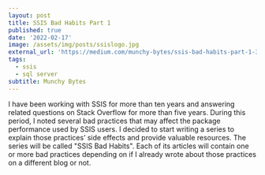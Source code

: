 ```yaml
---
layout: post
title: SSIS Bad Habits Part 1
published: true
date: '2022-02-17'
image: /assets/img/posts/ssislogo.jpg
external_url: 'https://medium.com/munchy-bytes/ssis-bad-habits-part-1-384b67aec3ca/'
tags:
  - ssis
  - sql server
subtitle: Munchy Bytes
---
```

I have been working with SSIS for more than ten years and answering related questions on Stack Overflow for more than five years. During this period, I noted several bad practices that may affect the package performance used by SSIS users. I decided to start writing a series to explain those practices’ side effects and provide valuable resources. The series will be called "SSIS Bad Habits". Each of its articles will contain one or more bad practices depending on if I already wrote about those practices on a different blog or not.
